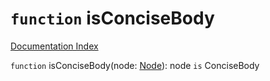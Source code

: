 # `function` isConciseBody

[Documentation Index](../README.md)

`function` isConciseBody(node: [Node](../interface.Node/README.md)): node `is` ConciseBody